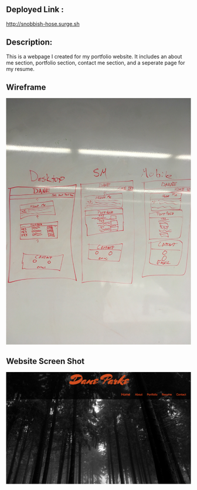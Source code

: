 ## Deployed Link :
http://snobbish-hose.surge.sh
<br>
## Description: 
This is a webpage I created for my portfolio website. It includes an about me section, portfolio section, contact me section, and a seperate page for my resume. 
## Wireframe
![screen shot](wirefram.jpg)
## Website Screen Shot
![screen shot](Personalscreenshot.png)
